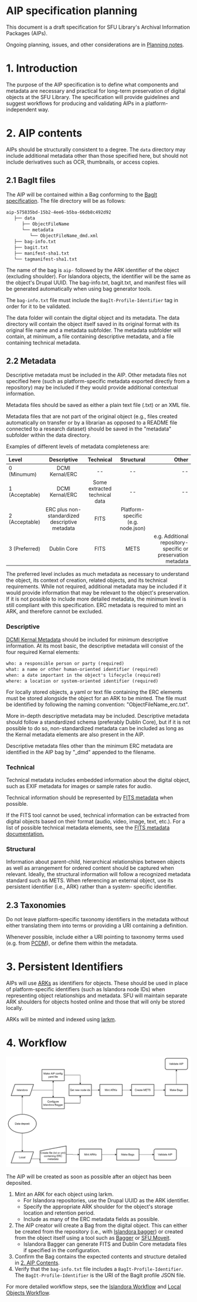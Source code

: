 # AIP specification planning

This document is a draft specification for SFU Library's Archival Information Packages (AIPs).

Ongoing planning, issues, and other considerations are in [Planning notes](/planning_notes.md).

# 1. Introduction

The purpose of the AIP specification is to define what components and metadata are necessary and practical for long-term
preservation of digital objects at the SFU Library. The specification will provide guidelines and suggest workflows for
producing and validating AIPs in a platform-independent way.

# 2. AIP contents

AIPs should be structurally consistent to a degree. The `data` directory may include additional metadata other than
those specified here, but should not include derivatives such as OCR, thumbnails, or access copies.

## 2.1 BagIt files

The AIP will be contained within a Bag conforming to the [BagIt specification](https://www.ietf.org/rfc/rfc8493.txt).
The file directory will be as follows:

```
aip-575835bd-15b2-4ee6-b5ba-66db8c492d92
   ├── data
      ├── ObjectFileName
      └── metadata
         └── ObjectFileName_dmd.xml
   ├── bag-info.txt
   ├── bagit.txt
   ├── manifest-sha1.txt
   └── tagmanifest-sha1.txt
```
The name of the bag is `aip-` followed by the ARK identifier of the object (excluding shoulder). For Islandora objects, the identifier will be the same as the object's Drupal UUID.
The bag-info.txt, bagit.txt, and manifest files will be generated automatically when using bag generator tools.

The `bag-info.txt` file must include the `BagIt-Profile-Identifier` tag in order for it to be validated.

The data folder will contain the digital object and its metadata. The data directory will contain the object itself
saved in its original format with its original file name and a metadata subfolder. The metadata subfolder will contain,
at minimum, a file containing descriptive metadata, and a file containing technical metadata. 

## 2.2 Metadata

Descriptive metadata must be included in the AIP. Other metadata files not specified here (such as
platform-specific metadata exported directly from a repository) may be included if they would provide additional
contextual information.

Metadata files should be saved as either a plain text file (.txt) or an XML file.

Metadata files that are not part of the original object (e.g., files created automatically on transfer or by a librarian
as opposed to a README file connected to a research dataset) should be saved in the "metadata" subfolder within the data
directory.

Examples of different levels of metadata completeness are:

| Level         | Descriptive     | Technical    | Structural | Other     |
| :---          |    :----:       |    :---:     | :---:      |  ---:     |
| 0 (Minumum)   | DCMI Kernal/ERC | --           |       --   |    --     |
| 1 (Acceptable)| DCMI Kernal/ERC | Some extracted technical data|       --   |    --     |
| 2 (Acceptable)|  ERC plus non-standardized descriptive metadata    | FITS         | Platform-specific (e.g. node.json)|         |
| 3 (Preferred) |  Dublin Core    | FITS         |   METS     |  e.g. Additional repository-specific or preservation metadata|

The preferred level includes as much metadata as necessary to understand the object, its context of creation, related
objects, and its technical requirements. While not required, additional metadata may be included if it would provide
information that may be relevant to the object's preservation. If it is not possible to include more detailed
metadata, the minimum level is still compliant with this specification. ERC metadata is required to mint an ARK, and 
therefore cannot be excluded.

### Descriptive

[DCMI Kernal Metadata](https://www.dublincore.org/groups/kernel/spec/) should be included for minimum
descriptive information. At its most basic, the descriptive metadata will consist of the four required Kernal elements:

```
who: a responsible person or party (required)
what: a name or other human-oriented identifier (required)
when: a date important in the object's lifecycle (required)
where: a location or system-oriented identifier (required)
```

For locally stored objects, a yaml or text file containing the ERC elements must be stored alongside the object for an ARK to be minted. The file must be identified by following the naming convention: "ObjectFileName_erc.txt".

More in-depth descriptive metadata may be included. Descriptive metadata should follow a standardized schema
(preferably Dublin Core), but if it is not possible to do so, non-standardized metadata can be included as long as the
Kernal metadata elements are also present in the AIP.

Descriptive metadata files other than the minimum ERC metadata are identified in the AIP bag by "_dmd" appended to the filename.

### Technical

Technical metadata includes embedded information about the digital object, such as EXIF metadata for images or sample
rates for audio.

Technical information should be represented by [FITS metadata](https://projects.iq.harvard.edu/fits/home) when possible.

If the FITS tool cannot be used, technical information can be extracted from digital objects based on their format 
(audio, video, image, text, etc.). For a list of possible technical metadata elements, see the
[FITS metadata documentation.](https://projects.iq.harvard.edu/fits/fits-xml#metadata)

### Structural

Information about parent-child, hierarchical relationships between objects as well as arrangement for ordered content
should be captured when relevant. Ideally, the structural information will follow a recognized metadata standard such as
METS. When referencing an external object, use its persistent identifier (i.e., ARK) rather than a system- specific
identifier.

## 2.3 Taxonomies

Do not leave platform-specific taxonomy identifiers in the metadata without either translating them into terms or
providing a URI containing a definition.

Whenever possible, include either a URI pointing to taxonomy terms used (e.g. from [PCDM](https://pcdm.org/)), or define
them within the metadata.

# 3. Persistent Identifiers

AIPs will use [ARKs](https://arks.org/) as identifiers for objects. These should be used in place of platform-specific 
identifiers (such as Islandora node IDs) when representing object relationships and metadata. SFU will maintain 
separate ARK shoulders for objects hosted online and those that will only be stored locally.

ARKs will be minted and indexed using [larkm](https://github.com/mjordan/larkm).

# 4. Workflow

![workflow](workflow_diagram.png)

The AIP will be created as soon as possible after an object has been deposited.

1. Mint an ARK for each object using larkm. 
   * For Islandora repositories, use the Drupal UUID as the ARK identifier.
   * Specify the appropriate ARK shoulder for the object's storage location and retention period.
   * Include as many of the ERC metadata fields as possible.
2. The AIP creator will create a Bag from the digital object. This can either be created from the repository
   (i.e., with [Islandora bagger](https://github.com/mjordan/islandora_bagger)) or created from the object itself using
   a tool such as [Bagger](https://github.com/LibraryOfCongress/bagger)
   or [SFU Moveit](https://github.com/axfelix/moveit-electron).
    * Islandora Bagger can generate FITS and Dublin Core metadata files if specified in the configuration.
3. Confirm the Bag contains the expected contents and structure detailed in [2. AIP Contents](#2-aip-contents).
4. Verify that the `bag-info.txt` file includes a `BagIt-Profile-Identifier`. The `BagIt-Profile-Identifier` is the URI
   of the BagIt profile JSON file.

For more detailed workflow steps, see the [Islandora Workflow](/islandora_workflow.md) and 
[Local Objects Workflow](/local_workflow.md).
